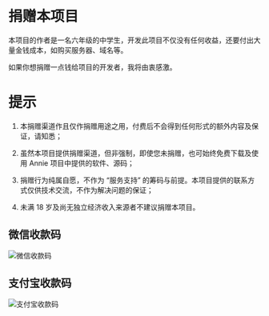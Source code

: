 # 捐赠本项目

本项目的作者是一名六年级的中学生，开发此项目不仅没有任何收益，还要付出大量金钱成本，如购买服务器、域名等。

如果你想捐赠一点钱给项目的开发者，我将由衷感激。

# 提示
1. 本捐赠渠道作且仅作捐赠用途之用，付费后不会得到任何形式的额外内容及保证，请知悉；

2. 虽然本项目提供捐赠渠道，但非强制，即使您未捐赠，也可始终免费下载及使用 Annie 项目中提供的软件、源码；

3. 捐赠行为纯属自愿，不作为 “服务支持” 的筹码与前提。本项目提供的联系方式仅供技术交流，不作为解决问题的保证；

4. 未满 18 岁及尚无独立经济收入来源者不建议捐赠本项目。

## 微信收款码
![微信收款码](https://github.com/thomaswcy/Anika/blob/master/img/wechat.jpg?raw=true)

## 支付宝收款码
![支付宝收款码](https://github.com/thomaswcy/Anika/blob/master/img/alipay.jpg?raw=true)
